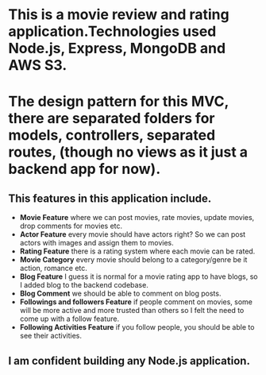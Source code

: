 # This is a movie review and rating application.Technologies used Node.js, Express, MongoDB and AWS S3.

# The design pattern for this MVC, there are separated folders for models, controllers, separated routes, (though no views as it just a backend app for now).

## This features in this application include.

- **Movie Feature** where we can post movies, rate movies, update movies, drop comments for movies etc.
- **Actor Feature** every movie should have actors right? So we can post actors with images and assign them to movies.
- **Rating Feature** there is a rating system where each movie can be rated.
- **Movie Category** every movie should belong to a category/genre be it action, romance etc.
- **Blog Feature** I guess it is normal for a movie rating app to have blogs, so I added blog to the backend codebase.
- **Blog Comment** we should be able to comment on blog posts.
- **Followings and followers Feature** if people comment on movies, some will be more active and more trusted than others so I felt the need to come up with a follow feature.
- **Following Activities Feature** if you follow people, you should be able to see their activities.

## I am confident building any Node.js application.

